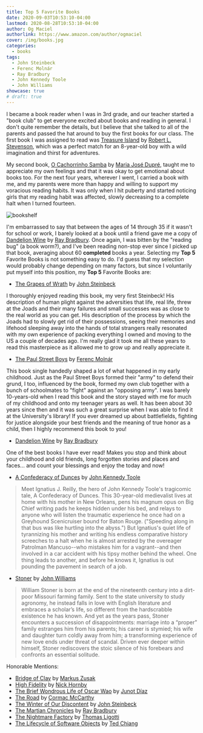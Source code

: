 ```yaml
---
title: Top 5 Favorite Books
date: 2020-09-03T10:53:10-04:00
lastmod: 2020-08-28T10:53:10-04:00
author: Og Maciel
authorlink: https://www.amazon.com/author/ogmaciel
cover: /img/books.jpg
categories:
  - books
tags:
  - John Steinbeck
  - Ferenc Molnár
  - Ray Bradbury
  - John Kennedy Toole
  - John Williams
showcase: true
# draft: true
---
```


I became a book reader when I was in 3rd grade, and our teacher started a "book club" to get everyone excited about books and reading in general. I don't quite remember the details, but I believe that she talked to all of the parents and passed the hat around to buy the first books for our class.
The first book I was assigned to read was [Treasure Island](https://www.goodreads.com/book/show/295.Treasure_Island) by [Robert L. Stevenson](https://www.goodreads.com/author/show/854076.Robert_Louis_Stevenson), which was a perfect match for an 8-year-old boy with a wild imagination and thirst for adventures.

<!--more-->

My second book, [O Cachorrinho Samba](https://www.goodreads.com/book/show/5088147-o-cachorrinho-samba) by [Maria José Dupré](https://www.goodreads.com/author/show/1357307.Maria_Jos_Dupr_), taught me to appreciate my own feelings and that it was okay to get emotional about books too.
For the next four years, wherever I went, I carried a book with me, and my parents were more than happy and willing to support my voracious reading habits. It was only when I hit puberty and started noticing girls that my reading habit was affected, slowly decreasing to a complete halt when I turned fourteen.

![bookshelf](https://omaciel.fedorapeople.org/homeoffice_books.png)

I'm embarrassed to say that between the ages of 14 through 35 if it wasn't for school or work, I barely looked at a book until a friend gave me a copy of [Dandelion Wine](https://www.goodreads.com/book/show/50033.Dandelion_Wine) by [Ray Bradbury](https://www.goodreads.com/author/show/1630.Ray_Bradbury).
Once again, I was bitten by the "reading bug" (a book worm?), and I've been reading non-stop ever since I picked up that book, averaging about 60 **completed** books a year.
Selecting my **Top 5** Favorite Books is not something easy to do. I'd guess that my selection would probably change depending on many factors, but since I voluntarily put myself into this position, my **Top 5** Favorite Books are:

* [The Grapes of Wrath](https://www.goodreads.com/book/show/18114322-the-grapes-of-wrath) by [John Steinbeck](https://www.goodreads.com/author/show/585.John_Steinbeck)

I thoroughly enjoyed reading this book, my very first Steinbeck! His description of human plight against the adversities that life, real life, threw at the Joads and their many failures and small successes was as close to the real world as you can get. His description of the process by which the Joads had to slowly get rid of their possessions, seeing their memories and lifehood sleeping away into the hands of total strangers really resonated with my own experience of packing everything I owned and moving to the US a couple of decades ago. I'm really glad it took me all these years to read this masterpiece as it allowed me to grow up and really appreciate it.

* [The Paul Street Boys](https://www.goodreads.com/book/show/86336.The_Paul_Street_Boys) by [Ferenc Molnár](https://www.goodreads.com/author/show/1216116.Ferenc_Moln_r)

This book single handedly shaped a lot of what happened in my early childhood. Just as the Paul Street Boys formed their "army" to defend their grund, I too, influenced by the book, formed my own club together with a bunch of schoolmates to "fight" against an "opposing army". I was barely 10-years-old when I read this book and the story stayed with me for much of my childhood and onto my teenager years as well. It has been about 30 years since then and it was such a great surprise when I was able to find it at the University's library! If you ever dreamed up about battlefields, fighting for justice alongside your best friends and the meaning of true honor as a child, then I highly recommend this book to you!

* [Dandelion Wine](https://www.goodreads.com/book/show/50033.Dandelion_Wine) by [Ray Bradbury](https://www.goodreads.com/author/show/1630.Ray_Bradbury)

One of the best books I have ever read! Makes you stop and think about your childhood and old friends, long forgotten stories and places and faces... and count your blessings and enjoy the today and now!

* [A Confederacy of Dunces](https://www.goodreads.com/book/show/310612.A_Confederacy_of_Dunces) by [John Kennedy Toole](https://www.goodreads.com/author/show/3049.John_Kennedy_Toole)

> Meet Ignatius J. Reilly, the hero of John Kennedy Toole's tragicomic tale, A Confederacy of Dunces. This 30-year-old medievalist lives at home with his mother in New Orleans, pens his magnum opus on Big Chief writing pads he keeps hidden under his bed, and relays to anyone who will listen the traumatic experience he once had on a Greyhound Scenicruiser bound for Baton Rouge. ("Speeding along in that bus was like hurtling into the abyss.") But Ignatius's quiet life of tyrannizing his mother and writing his endless comparative history screeches to a halt when he is almost arrested by the overeager Patrolman Mancuso--who mistakes him for a vagrant--and then involved in a car accident with his tipsy mother behind the wheel. One thing leads to another, and before he knows it, Ignatius is out pounding the pavement in search of a job.

* [Stoner](https://www.goodreads.com/book/show/166997.Stoner) by [John Williams](https://www.goodreads.com/author/show/51229.John_Williams)

> William Stoner is born at the end of the nineteenth century into a dirt-poor Missouri farming family. Sent to the state university to study agronomy, he instead falls in love with English literature and embraces a scholar’s life, so different from the hardscrabble existence he has known. And yet as the years pass, Stoner encounters a succession of disappointments: marriage into a “proper” family estranges him from his parents; his career is stymied; his wife and daughter turn coldly away from him; a transforming experience of new love ends under threat of scandal. Driven ever deeper within himself, Stoner rediscovers the stoic silence of his forebears and confronts an essential solitude.

Honorable Mentions:

* [Bridge of Clay](https://www.goodreads.com/book/show/39217972-bridge-of-clay) by [Markus Zusak](https://www.goodreads.com/author/show/11466.Markus_Zusak)
* [High Fidelity](https://www.goodreads.com/book/show/285092.High_Fidelity) by [Nick Hornby](https://www.goodreads.com/author/show/2929.Nick_Hornby)
* [The Brief Wondrous Life of Oscar Wao](https://www.goodreads.com/book/show/2629628-the-brief-wondrous-life-of-oscar-wao) by [Junot Díaz](https://www.goodreads.com/author/show/55215.Junot_D_az)
* [The Road](https://www.goodreads.com/book/show/6288.The_Road) by [Cormac McCarthy](https://www.goodreads.com/author/show/4178.Cormac_McCarthy)
* [The Winter of Our Discontent](https://www.goodreads.com/book/show/4796.The_Winter_of_Our_Discontent) by [John Steinbeck](https://www.goodreads.com/author/show/585.John_Steinbeck)
* [The Martian Chronicles](https://www.goodreads.com/book/show/10480387-the-martian-chronicles) by [Ray Bradbury](https://www.goodreads.com/author/show/1630.Ray_Bradbury)
* [The Nightmare Factory](https://www.goodreads.com/book/show/598826.The_Nightmare_Factory) by [Thomas Ligotti](https://www.goodreads.com/author/show/128466.Thomas_Ligotti)
* [The Lifecycle of Software Objects](https://www.goodreads.com/book/show/7886338-the-lifecycle-of-software-objects) by [Ted Chiang](https://www.goodreads.com/author/show/130698.Ted_Chiang)